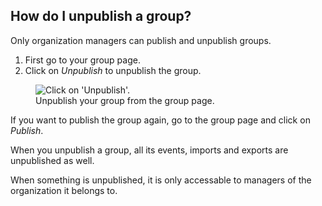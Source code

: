 ## How do I unpublish a group?

Only organization managers can publish and unpublish groups.

1. First go to your group page.
1. Click on *Unpublish* to unpublish the group.

<figure>
  <img src="help-group-unpublish.png" alt="Click on 'Unpublish'."/>
  <figcaption>Unpublish your group from the group page.
  </figcaption>
</figure>

If you want to publish the group again, go to the group page and
click on *Publish*.

When you unpublish a group, all its events, imports and exports are unpublished
as well.

When something is unpublished, it is only accessable to managers of the
organization it belongs to.
